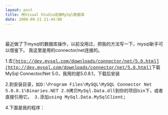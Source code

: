 ```yaml
---
layout: post
title: 用Visual Studio连接MySql数据库
date: 2008-09-21 21:44:00
---
```

&nbsp;

最近做了下mysql的数据库操作，以前没用过，把我的方法写一下，mysql新手可以借鉴下。
我这里是用的connector/net连接的。

1.去<span style="font-family: Courier New;">[http://dev.mysql.com/downloads/connector/net/5.0.html](http://dev.mysql.com/downloads/connector/net/5.0.html)</span>下载MySql Connector/Net 5.0，我用的是5.0.8.1，下载后安装

2.到安装目录，如<span style="font-family: Courier New;">D:\Program Files\MySQL\MySQL Connector Net 5.0.8.1\Binaries\.NET 2.0拷贝<span style="font-family: Courier New;">MySql.Data.dll</span>到你的项目bin下，或者直接引用它。
</span><span style="font-family: Courier New;">
3.添加using MySql.Data.MySqlClient;

4.下面是我的程序：</span>

<span style="font-family: Courier New;">

<div class="cnblogs_code"><!--

Code highlighting produced by Actipro CodeHighlighter (freeware)
http://www.CodeHighlighter.com/

--><span style="color: #0000FF;">string</span><span style="color: #000000;"> connStr </span><span style="color: #000000;">=</span><span style="color: #000000;"> String.Format(</span><span style="color: #800000;">"</span><span style="color: #800000;">server={0};user id={1}; password={2}; database={3}; pooling=false;port=3306</span><span style="color: #800000;">"</span><span style="color: #000000;">, </span><span style="color: #800000;">"</span><span style="color: #800000;">127.0.0.1</span><span style="color: #800000;">"</span><span style="color: #000000;">, </span><span style="color: #800000;">"</span><span style="color: #800000;">test</span><span style="color: #800000;">"</span><span style="color: #000000;">, </span><span style="color: #800000;">"</span><span style="color: #800000;">test</span><span style="color: #800000;">"</span><span style="color: #000000;">, </span><span style="color: #800000;">"</span><span style="color: #800000;">test</span><span style="color: #800000;">"</span><span style="color: #000000;">);
MySqlConnection myConn </span><span style="color: #000000;">=</span><span style="color: #000000;"> </span><span style="color: #0000FF;">new</span><span style="color: #000000;"> MySqlConnection(connStr);
myConn.Open();
MySqlCommand cmd </span><span style="color: #000000;">=</span><span style="color: #000000;"> myConn.CreateCommand();

</span><span style="color: #0000FF;">string</span><span style="color: #000000;"> sql1 </span><span style="color: #000000;">=</span><span style="color: #000000;"> </span><span style="color: #800000;">"</span><span style="color: #800000;">CREATE TEMPORARY TABLE tmp_table (maxonline int,srv_ip VARCHAR(30),fld_date datetime)</span><span style="color: #800000;">"</span><span style="color: #000000;">;

</span><span style="color: #0000FF;">string</span><span style="color: #000000;"> sql2 </span><span style="color: #000000;">=</span><span style="color: #000000;"> </span><span style="color: #800000;">@"</span><span style="color: #800000;">insert into tmp_table SELECT 33,'ip1','2007-5-5'</span><span style="color: #800000;">"</span><span style="color: #000000;">;</span><span style="color: #008000;">//</span><span style="color: #008000;">测试数据</span><span style="color: #008000;">
</span><span style="color: #000000;">
</span><span style="color: #0000FF;">string</span><span style="color: #000000;"> sql3 </span><span style="color: #000000;">=</span><span style="color: #000000;"> </span><span style="color: #800000;">"</span><span style="color: #800000;">select sum(maxonline),DATE_FORMAT(fld_date, '%Y-%m-%d') from tmp_table group by fld_date</span><span style="color: #800000;">"</span><span style="color: #000000;">;

cmd.CommandText </span><span style="color: #000000;">=</span><span style="color: #000000;"> sql1;
cmd.ExecuteNonQuery();

cmd.CommandText </span><span style="color: #000000;">=</span><span style="color: #000000;"> sql2;
cmd.ExecuteNonQuery();

cmd.CommandText </span><span style="color: #000000;">=</span><span style="color: #000000;"> sql3;
MySqlDataReader rd </span><span style="color: #000000;">=</span><span style="color: #000000;"> cmd.ExecuteReader();

GridView1.DataSource </span><span style="color: #000000;">=</span><span style="color: #000000;"> rd;
GridView1.DataBind();
myConn.Close();</span>
<pre></pre>
</div>
<span style="font-family: Courier New;">
<p>
因为这个MySql数据库用的是比较老的版本，不支持select的嵌套，所以用了临时表。

</span></span></p>

<span style="font-family: 宋体;">

顺便推荐下</span>[<span style="font-family: Courier New;">http://www.connectionstrings.com/</span>](http://www.connectionstrings.com/)<span style="font-family: 宋体;">这个网站，可以生成连接字符串，比较全。 </span>